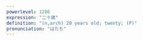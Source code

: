 ```yaml
---
powerlevel: 1206
expression: "二十歳"
definition: "(n,arch) 20 years old; twenty; (P)"
pronunciation: "はたち"
---
```

